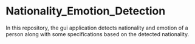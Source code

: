 # Nationality_Emotion_Detection
In this repository, the gui application detects nationality and emotion of a person along with some specifications based on the detected nationality.
